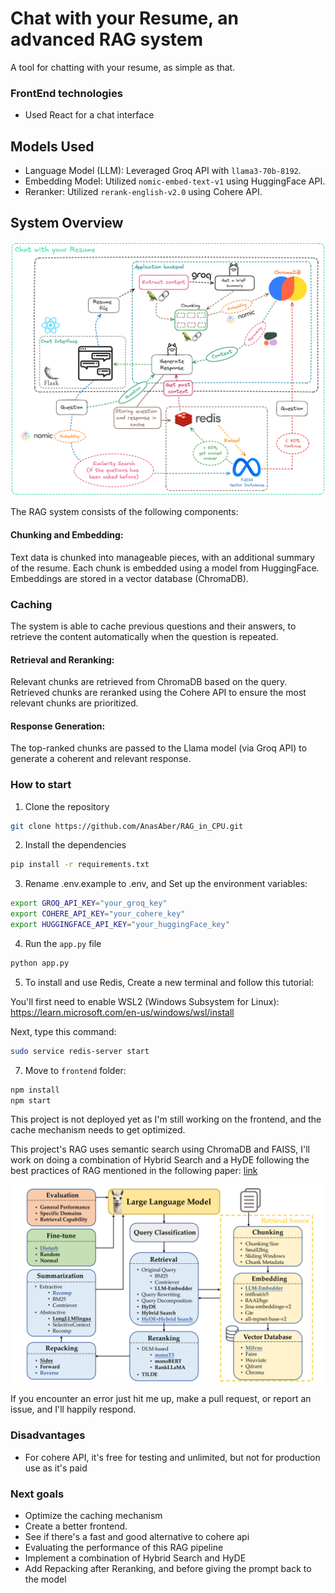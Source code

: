 # Chat with your Resume, an advanced RAG system
A tool for chatting with your resume, as simple as that.

### FrontEnd technologies
- Used React for a chat interface

## Models Used
- Language Model (LLM): Leveraged Groq API with `llama3-70b-8192`.
- Embedding Model: Utilized `nomic-embed-text-v1` using HuggingFace API.
- Reranker: Utilized `rerank-english-v2.0` using Cohere API.

## System Overview

![System Architecture Diagram](src/images/new.png)

The RAG system consists of the following components:

#### Chunking and Embedding:

Text data is chunked into manageable pieces, with an additional summary of the resume.
Each chunk is embedded using a model from HuggingFace.
Embeddings are stored in a vector database (ChromaDB).

### Caching
The system is able to cache previous questions and their answers, to retrieve the content automatically when the question is repeated. 

#### Retrieval and Reranking:
Relevant chunks are retrieved from ChromaDB based on the query.
Retrieved chunks are reranked using the Cohere API to ensure the most relevant chunks are prioritized.

#### Response Generation:
The top-ranked chunks are passed to the Llama model (via Groq API) to generate a coherent and relevant response.

### How to start

1. Clone the repository
```bash
git clone https://github.com/AnasAber/RAG_in_CPU.git
```

2. Install the dependencies
```bash
pip install -r requirements.txt
```

3. Rename .env.example to .env, and Set up the environment variables:
```bash
export GROQ_API_KEY="your_groq_key"
export COHERE_API_KEY="your_cohere_key"
export HUGGINGFACE_API_KEY="your_huggingFace_key"
```

4. Run the `app.py` file
```bash
python app.py
```


5. To install and use Redis, Create a new terminal and follow this tutorial:

You'll first need to enable WSL2 (Windows Subsystem for Linux): https://learn.microsoft.com/en-us/windows/wsl/install

Next, type this command:
```bash
sudo service redis-server start
```

7. Move to `frontend` folder:
```bash
npm install
npm start
```

This project is not deployed yet as I'm still working on the frontend, and the cache mechanism needs to get optimized.

This project's RAG uses semantic search using ChromaDB and FAISS, I'll work on doing a combination of Hybrid Search and a HyDE following the best practices of RAG mentioned in the following paper: [link](https://arxiv.org/html/2407.01219v1#:~:text=A%20typical%20RAG%20workflow%20usually,based%20on%20their%20relevance%20to)

![System Architecture Diagram](src/images/x1.png)

If you encounter an error just hit me up, make a pull request, or report an issue, and I'll happily respond.

### Disadvantages
- For cohere API, it's free for testing and unlimited, but not for production use as it's paid

### Next goals

- Optimize the caching mechanism
- Create a better frontend.
- See if there's a fast and good alternative to cohere api
- Evaluating the performance of this RAG pipeline
- Implement a combination of Hybrid Search and HyDE
- Add Repacking after Reranking, and before giving the prompt back to the model
